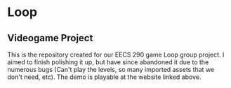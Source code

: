 # Loop
## Videogame Project

This is the repository created for our EECS 290 game Loop group project. I aimed to finish polishing it up, but have since abandoned it
due to the numerous bugs (Can't play the levels, so many imported assets that we don't need, etc). The demo is playable at the website linked above.  
